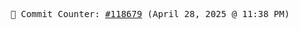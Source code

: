 <p align="center">
    <samp>
        📮 Commit Counter: <a href="https://github.com/Javascript-void0/Javascript-void0/commits/main">#118679</a> (April 28, 2025 @ 11:38 PM)
    </samp>
</p>
